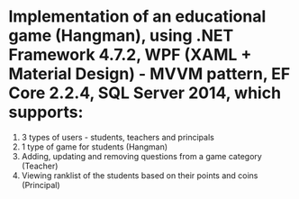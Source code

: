 # Implementation of an educational game (Hangman), using .NET Framework 4.7.2, WPF (XAML + Material Design) - MVVM pattern, EF Core 2.2.4, SQL Server 2014, which supports:
1. 3 types of users - students, teachers and principals
2. 1 type of game for students (Hangman)
3. Adding, updating and removing questions from a game category (Teacher)
4. Viewing ranklist of the students based on their points and coins (Principal)
